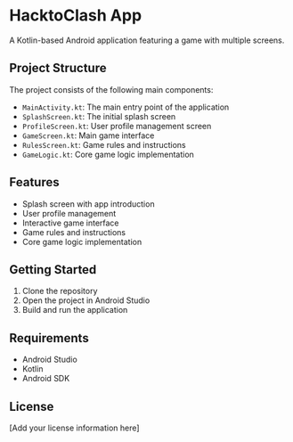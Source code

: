 # HacktoClash App

A Kotlin-based Android application featuring a game with multiple screens.

## Project Structure

The project consists of the following main components:

- `MainActivity.kt`: The main entry point of the application
- `SplashScreen.kt`: The initial splash screen
- `ProfileScreen.kt`: User profile management screen
- `GameScreen.kt`: Main game interface
- `RulesScreen.kt`: Game rules and instructions
- `GameLogic.kt`: Core game logic implementation

## Features

- Splash screen with app introduction
- User profile management
- Interactive game interface
- Game rules and instructions
- Core game logic implementation

## Getting Started

1. Clone the repository
2. Open the project in Android Studio
3. Build and run the application

## Requirements

- Android Studio
- Kotlin
- Android SDK

## License

[Add your license information here] 

